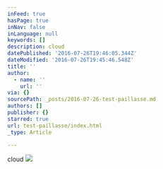 ```yaml
---
inFeed: true
hasPage: true
inNav: false
inLanguage: null
keywords: []
description: cloud
datePublished: '2016-07-26T19:46:05.344Z'
dateModified: '2016-07-26T19:45:46.548Z'
title: ''
author:
  - name: ''
    url: ''
via: {}
sourcePath: _posts/2016-07-26-test-paillasse.md
authors: []
publisher: {}
starred: true
url: test-paillasse/index.html
_type: Article

---
```

cloud
![](https://imgflo.herokuapp.com/graph/vahj1ThiexotieMo/80f5f9ea51d23dab72d1870c4c8483f2/croprotate.jpg?cropheight=4101&cropwidth=4088&degrees=0&input=https%3A%2F%2Fthe-grid-user-content.s3-us-west-2.amazonaws.com%2Fd46a5fb0-f123-4b03-8f4c-7ae7d18d39f1.jpg&x=66&y=62)